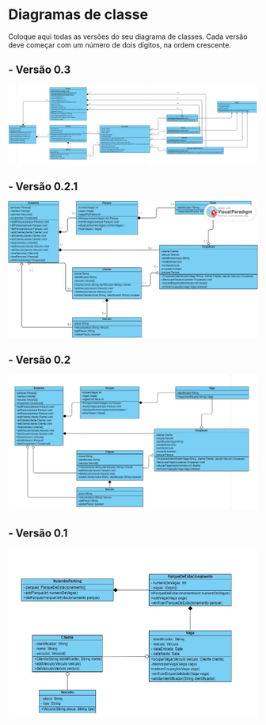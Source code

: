 # Diagramas de classe
Coloque aqui todas as versões do seu diagrama de classes. Cada versão deve começar com um número de dois dígitos, na ordem crescente.

## - Versão 0.3
![Verção 1](../img/diagramaDeClasses03.png "Verção 2.1")

## - Versão 0.2.1
![Verção 1](../img/XulambsParking.png "Verção 2.1")

## - Versão 0.2
![Verção 1](../img/diagramaDeClasses02.png "Verção 2")

## - Versão 0.1
![Verção 1](../img/diagramaDeClasses.jpeg "Verção 1")
